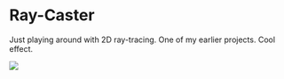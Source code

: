 Ray-Caster
==========

Just playing around with 2D ray-tracing. One of my earlier projects. Cool effect. 

![](https://raw.github.com/Squeakrats/Ray-Caster/edit/master/awesomelights.png)
